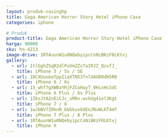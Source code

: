 ```yaml
---
layout: produk-casinghp
title: Gaga American Horror Story Hotel iPhone Case
categories: iphone

# Produk
product-title: Gaga American Horror Story Hotel iPhone Case
harga: 90000
sku: hn-4213
image-drive: 1RTAuunW1u0NQebyipcCnNiBKzF0LKtvj
gallery:
  - url: 1tlGghZSqR2dlPuVmZZcTaIRJZ_QzxfJ_
    title: iPhone 5 / 5s / SE
  - url: 1DCXUuueaTppIiaXTN53fvlXAUD0dH5R0
    title: iPhone 6 / 6s
  - url: 15_whf7gXWBaYRjFZCoHayT_0HixHcSdC
    title: iPhone 6 Plus / 6s Plus
  - url: 1IksJtA2nEiCJc_sM6v-wvkUg41el3Kgt
    title: iPhone 7 / 8
  - url: 1wJbBV7Z0knN_bbbkuv8dEnJNvWLKT4mT
    title: iPhone 7 Plus / 8 Plus
  - url: 1RTAuunW1u0NQebyipcCnNiBKzF0LKtvj
    title: iPhone X
---
```

